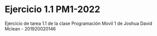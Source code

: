 # Ejercicio 1.1 PM1-2022
 Ejercicio de tarea 1.1 de la clase Programación Movil 1 de Joshua David Mclean - 201920020146
